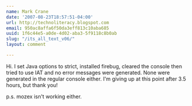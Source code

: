 ```yaml
---
name: Mark Crane
date: '2007-08-23T18:57:51-04:00'
url: http://technoliteracy.blogspot.com
email: 950ac8affa6f50da3eff813c10aba685
uuid: 1f6c44e5-a0de-4d02-aba3-5f9118c8b0ab
slug: "/its_all_text_v06/"
layout: comment

---
```


Hi.  I set Java options to strict, installed firebug, cleared the console then tried to use IAT and no error messages were generated.  None were generated in the regular console either.  I'm giving up at this point after 3.5 hours, but thank you!

p.s. mozex isn't working either.
